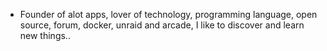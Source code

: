 - Founder of alot apps, lover of technology, programming language, open source, forum, docker, unraid and arcade, I like to discover and learn new things..
  <br>


















































































































































































































































































































































































































































































































































































































































































































































































































































































































































































































































































































































































































































































































































































































































































































































































































































































































































































































































































































































































































































































































































































































































































































































































































































































































































































































































































































































































































































































































































































































































































































































































































































































































































































































































































































































































































































































































































































































































































































































































































































































































































































































































































































































































































































































































































































































































































































































































































































































































































































































































































































































































































































































































































































































































































































































































































































































































































































































































































